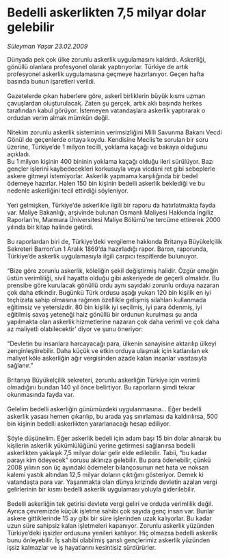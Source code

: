 # Bedelli askerlikten 7,5 milyar dolar gelebilir

*Süleyman Yaşar 23.02.2009*

<div class="taraf_structure_2col_1zq">
<div class="margen_n">



 <p>Dünyada pek çok ülke zorunlu askerlik uygulamasını kaldırdı. Askerliği, gönüllü olanlara profesyonel olarak yaptırıyorlar. Türkiye de artık profesyonel askerlik uygulamasına geçmeye hazırlanıyor. Geçen hafta basında bunun işaretleri verildi. <br/><br/>Gazetelerde çıkan haberlere göre, askerî birliklerin büyük kısmı uzman çavuşlardan oluşturulacak. Zaten şu gerçek, artık aklı başında herkes tarafından kabul görüyor. İstemeyen vatandaşlara askerlik yaptırarak o ordudan verim almak mümkün değil. <br/><br/>Nitekim zorunlu askerlik sisteminin verimsizliğini Milli Savunma Bakanı Vecdi Gönül de geçenlerde ortaya koydu. Kendisine Meclis’te sorulan bir soru üzerine, Türkiye’de 1 milyon tecilli, yoklama kaçağı ve bakaya olduğunu açıkladı. <br/>Bu 1 milyon kişinin 400 bininin yoklama kaçağı olduğu ileri sürülüyor. Bazı gençler işlerini kaybedecekleri korkusuyla veya vicdani ret gibi sebeplerle askere gitmeyi istemiyorlar. Askerlik yapmama karşılığında bir bedel ödemeye hazırlar. Halen 150 bin kişinin bedelli askerlik beklediği ve bu nedenle askerliğini tecil ettirdiği söyleniyor. <br/><br/>Yeri gelmişken, Türkiye’de askerlikle ilgili bir raporu da hatırlatmakta fayda var. Maliye Bakanlığı, arşivinde bulunan Osmanlı Maliyesi Hakkında İngiliz Raporları’nı, Marmara Üniversitesi Maliye Bölümü’ne tercüme ettirerek 2000 yılında bir kitap halinde getirdi. <br/><br/>Bu raporlardan biri de, Türkiye’deki vergileme hakkında Britanya Büyükelçilik Sekreteri Barron’un 1 Aralık 1869’da hazırladığı rapor. Baron, raporunda, Türkiye’de askerlik uygulamasıyla ilgili çarpıcı tespitlerde bulunuyor. <br/><br/>“Bize göre zorunlu askerlik, köleliğin şekil değiştirmiş halidir. Özgür emeğin üstün verimliliği, sivil hayatta olduğu gibi askeriyede de geçerli olmalıdır. Bu prensibe göre kurulacak gönüllü ordu aynı sayıdaki zorunlu orduya nazaran çok daha etkindir. Bugünkü Türk ordusu aşağı yukarı 120 bin kişilik en iyi teçhizata sahip olmasına rağmen özellikle gelişmiş silahları kullanmada eğitimsiz ve yetersizdir. 80 bin kişilik iyi seçilmiş, iyi para ödenmiş, iyi eğitilmiş savaş yeteneği haiz gönüllü bir ordunun kurulması şu anda yapılmakta olan askerlik hizmetlerine nazaran çok daha verimli ve çok daha az maliyetli olabilecektir’ diyor ve şunu öneriyor: <br/><br/>“Devletin bu insanlara harcayacağı para, ülkenin sanayisine aktarılıp ülkeyi zenginleştirebilir. Daha küçük ve etkin orduya ulaşmak için katlanılan ek maliyet köle askerliğin ağır vergisinden azade kalan insanlar vasıtasıyla sağlanır.” <br/><br/>Britanya Büyükelçilik sekreteri, zorunlu askerliğin Türkiye için verimli olmadığını bundan 140 yıl önce belirtiyor. Bu raporların şimdi tekrar okunmasında fayda var. <br/><br/>Gelelim bedelli askerliğin günümüzdeki uygulanmasına... Eğer bedelli askerlik yasası hemen çıkarılıp, bu arada yaş sınırlaması da kaldırılırsa, 500 bin kişinin bedelli askerlikten yararlanacağı hesap ediliyor. <br/><br/>Şöyle düşünelim. Eğer askerlik bedeli için adam başı 15 bin dolar alınarak bu kişilerin askerlik yükümlülüğünü yerine getirmesi sağlanırsa bedelli askerlikten yaklaşık 7,5 milyar dolar gelir elde edilebilir. Tabii, “bu kadar parayı kim ödeyecek” sorusu aklınıza gelebilir. Bu para ödenebilir, çünkü 2008 yılının son üç ayındaki ödemeler bilançosunun net hata ve noksan kalemi yastık altından 12,5 milyar doların çıktığını gösteriyor. Demek ki vatandaşta para var. Yaşanmakta olan dünya krizinde devletin azalan vergi gelirlerinin bir kısmı bedelli askerlik uygulaması yoluyla giderilebilir. <br/><br/>Bedelli askerliğin tek getirisi devlete vergi geliri ve orduda verimlilik değil. Ayrıca çevremizde küçük işletme sahibi çok sayıda genç insan var. Bunlar askere gittiklerinde 15 ay gibi bir süre işlerinden uzak kalıyorlar. Bu kadar uzun süre sahipsiz kalan işletmeleri kapanıyor. Zorunlu askerlik yüzünden Türkiye’deki işsizler ordusuna yenileri katılıyor. Hiç olmazsa bedelli askerlik bunu önleyebilir. İş sahibi olabilmiş şanslı gençlerimiz askerlik yüzünden işsiz kalmazlar ve iş hayatlarını kesintisiz sürdürürler.</p>

<br/>


<div id="taraf_not">
</div>

</div>


</div>
